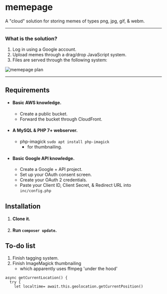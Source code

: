 # memepage

A "cloud" solution for storing memes of types png, jpg, gif, & webm.

***

### What is the solution?

1. Log in using a Google account.
1. Upload memes through a drag/drop JavaScript system.
1. Files are served through the following system:

![memepage plan](http://memescdn.thomasj.me/assets/img/memepage_plan.png)

***

## **Requirements**

* #### Basic AWS knowledge.
    * Create a public bucket.
    * Forward the bucket through CloudFront.
* #### A MySQL & PHP 7+ webserver.
    * php-imagick ```sudo apt install php-imagick```
        * for thumbnailing.
* #### Basic Google API knowledge.
    * Create a Google + API project.
    * Set up your OAuth consent screen.
    * Create your OAuth 2 credentials.
    * Paste your Client ID, Client Secret, & Redirect URL into ```inc/config.php```

## **Installation**

1. #### Clone it.
1. #### Run `composer update`.

## **To-do list**

1. Finish tagging system.
1. Finish ImageMagick thumbnailing
    * which apparently uses ffmpeg 'under the hood'

```
async getCurrentLocation() {
  try {
    let localtime= await.this.geolocation.getCurrentPosition()
```
